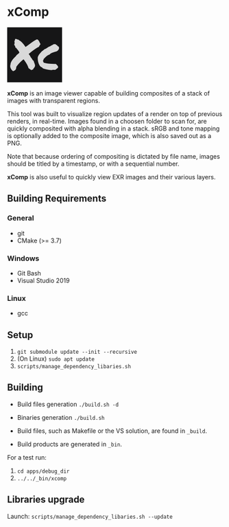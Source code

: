 # xComp

![xComp icon](https://github.com/gugenstudio/xComp/blob/master/apps/deploy_base/icons/xcomp_icon.png)

**xComp** is an image viewer capable of building composites of a stack of images with transparent regions.

This tool was built to visualize region updates of a render on top of previous renders, in real-time. Images found in a choosen folder to scan for, are quickly composited with alpha blending in a stack. sRGB and tone mapping is optionally added to the composite image, which is also saved out as a PNG.

Note that because ordering of compositing is dictated by file name, images should be titled by a timestamp, or with a sequential number.

**xComp** is also useful to quickly view EXR images and their various layers.

## Building Requirements
### General
- git
- CMake (>= 3.7)

### Windows
- Git Bash
- Visual Studio 2019

### Linux
- gcc

## Setup

1. `git submodule update --init --recursive`
1. (On Linux) `sudo apt update`
1. `scripts/manage_dependency_libaries.sh`

## Building

- Build files generation `./build.sh -d`
- Binaries generation `./build.sh`

- Build files, such as Makefile or the VS solution, are found in `_build`.
- Build products are generated in `_bin`.

For a test run:

1. `cd apps/debug_dir`
1. `../../_bin/xcomp`

## Libraries upgrade

Launch: `scripts/manage_dependency_libaries.sh --update`

